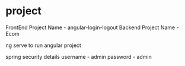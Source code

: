 # project

FrontEnd Project Name - angular-login-logout
Backend Project Name - Ecom


ng serve to run angular project


spring security details
  username - admin
  password - admin
